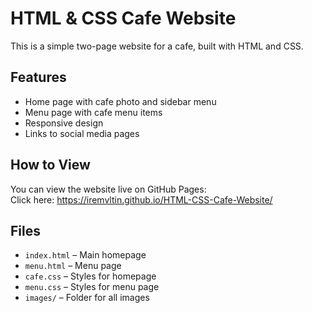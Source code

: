 # HTML & CSS Cafe Website

This is a simple two-page website for a cafe, built with HTML and CSS.  

## Features
- Home page with cafe photo and sidebar menu
- Menu page with cafe menu items
- Responsive design
- Links to social media pages

## How to View
You can view the website live on GitHub Pages:  
Click here: https://iremvltin.github.io/HTML-CSS-Cafe-Website/

## Files
- `index.html` – Main homepage
- `menu.html` – Menu page
- `cafe.css` – Styles for homepage
- `menu.css` – Styles for menu page
- `images/` – Folder for all images
